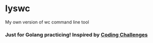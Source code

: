 # lyswc
My own version of wc command line tool

### Just for Golang practicing! Inspired by [Coding Challenges](https://codingchallenges.fyi/challenges/challenge-wc)
